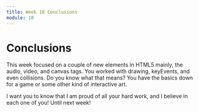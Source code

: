 ```yaml
---
title: Week 10 Conclusions
module: 10
---
```


# Conclusions

This week focused on a couple of new elements in HTML5 mainly, the audio, video, and canvas tags.  You worked with drawing, keyEvents, and even collisions.  Do you know what that means?  You have the basics down for a game or some other kind of interactive art.  

I want you to know that I am proud of all your hard work, and I believe in each one of you!  Until next week!